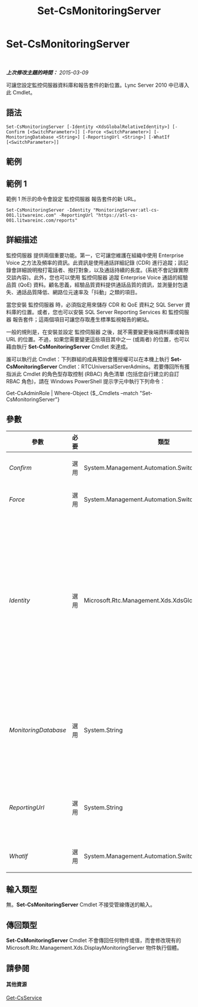 ﻿---
title: Set-CsMonitoringServer
TOCTitle: Set-CsMonitoringServer
ms:assetid: 2c6d6660-7e41-4c56-9e04-27c3d1ea3b95
ms:mtpsurl: https://technet.microsoft.com/zh-tw/library/Gg425776(v=OCS.15)
ms:contentKeyID: 49290444
ms.date: 08/10/2015
mtps_version: v=OCS.15
ms.translationtype: HT
---

# Set-CsMonitoringServer

 

_**上次修改主題的時間：** 2015-03-09_

可讓您設定監控伺服器資料庫和報告套件的新位置。Lync Server 2010 中已導入此 Cmdlet。

## 語法

    Set-CsMonitoringServer [-Identity <XdsGlobalRelativeIdentity>] [-Confirm [<SwitchParameter>]] [-Force <SwitchParameter>] [-MonitoringDatabase <String>] [-ReportingUrl <String>] [-WhatIf [<SwitchParameter>]]

## 範例

## 範例 1

範例 1 所示的命令會設定 監控伺服器 報告套件的新 URL。

    Set-CsMonitoringServer -Identity "MonitoringServer:atl-cs-001.litwareinc.com" -ReportingUrl "https://atl-cs-001.litwareinc.com/reports"

## 詳細描述

監控伺服器 提供兩個重要功能。第一，它可讓您維護在組織中使用 Enterprise Voice 之方法及頻率的資訊。此資訊是使用通話詳細記錄 (CDR) 進行追蹤；該記錄會詳細說明撥打電話者、撥打對象，以及通話持續的長度。(系統不會記錄實際交談內容)。此外，您也可以使用 監控伺服器 追蹤 Enterprise Voice 通話的經驗品質 (QoE) 資料。顧名思義，經驗品質資料提供通話品質的資訊，並測量封包遺失、通話品質降低、網路位元速率及「抖動」之類的項目。

當您安裝 監控伺服器 時，必須指定用來儲存 CDR 和 QoE 資料之 SQL Server 資料庫的位置。或者，您也可以安裝 SQL Server Reporting Services 和 監控伺服器 報告套件；這兩個項目可讓您存取產生標準監視報告的網站。

一般的規則是，在安裝並設定 監控伺服器 之後，就不需要變更後端資料庫或報告 URL 的位置。不過，如果您需要變更這些項目其中之一 (或兩者) 的位置，也可以藉由執行 **Set-CsMonitoringServer** Cmdlet 來達成。

誰可以執行此 Cmdlet：下列群組的成員預設會獲授權可以在本機上執行 **Set-CsMonitoringServer** Cmdlet：RTCUniversalServerAdmins。若要傳回所有獲指派此 Cmdlet 的角色型存取控制 (RBAC) 角色清單 (包括您自行建立的自訂 RBAC 角色)，請在 Windows PowerShell 提示字元中執行下列命令：

Get-CsAdminRole | Where-Object {$\_.Cmdlets –match "Set-CsMonitoringServer"}

## 參數


<table>
<colgroup>
<col style="width: 25%" />
<col style="width: 25%" />
<col style="width: 25%" />
<col style="width: 25%" />
</colgroup>
<thead>
<tr class="header">
<th>參數</th>
<th>必要</th>
<th>類型</th>
<th>說明</th>
</tr>
</thead>
<tbody>
<tr class="odd">
<td><p><em>Confirm</em></p></td>
<td><p>選用</p></td>
<td><p>System.Management.Automation.SwitchParameter</p></td>
<td><p>在執行命令前先提示確認。</p></td>
</tr>
<tr class="even">
<td><p><em>Force</em></p></td>
<td><p>選用</p></td>
<td><p>System.Management.Automation.SwitchParameter</p></td>
<td><p>隱藏執行命令時可能發生的非嚴重錯誤訊息。</p></td>
</tr>
<tr class="odd">
<td><p><em>Identity</em></p></td>
<td><p>選用</p></td>
<td><p>Microsoft.Rtc.Management.Xds.XdsGlobalRelativeIdentity</p></td>
<td><p>要修改的監控伺服器服務位置。例如：-Identity &quot;MonitoringServer:atl-cs-001.litwareinc.com&quot;。您可以使用以下命令擷取所有 監控伺服器 的 Identity：</p>
<p>Get-CsService –MonitoringServer | Select-Object Identity。</p>
<p>請注意，您可以省略首碼 &quot;MonitoringServer:&quot;指定監控伺服器時，您可以省略首碼 &quot;MediationServer:&quot;。例如：-Identity &quot;atl-cs-001.litwareinc.com&quot;。</p></td>
</tr>
<tr class="even">
<td><p><em>MonitoringDatabase</em></p></td>
<td><p>選用</p></td>
<td><p>System.String</p></td>
<td><p>新 監控伺服器 資料庫的服務位置。例如：-MonitoringDatabase &quot;MonitoringDatabase:atl-sql-001.litwareinc.com&quot;。請確認您使用的是資料庫存放的服務位置，而不是 SQL Server 路徑名稱。</p></td>
</tr>
<tr class="odd">
<td><p><em>ReportingUrl</em></p></td>
<td><p>選用</p></td>
<td><p>System.String</p></td>
<td><p>監控伺服器 報告的 URL。請注意，除非安裝 SQL Server Reporting Services 和 監控伺服器 報告套件，否則無法使用這些報告。</p></td>
</tr>
<tr class="even">
<td><p><em>WhatIf</em></p></td>
<td><p>選用</p></td>
<td><p>System.Management.Automation.SwitchParameter</p></td>
<td><p>說明執行命令時若不實際執行命令的後果。</p></td>
</tr>
</tbody>
</table>


## 輸入類型

無。**Set-CsMonitoringServer** Cmdlet 不接受管線傳送的輸入。

## 傳回類型

**Set-CsMonitoringServer** Cmdlet 不會傳回任何物件或值，而會修改現有的 Microsoft.Rtc.Management.Xds.DisplayMonitoringServer 物件執行個體。

## 請參閱

#### 其他資源

[Get-CsService](get-csservice.md)

